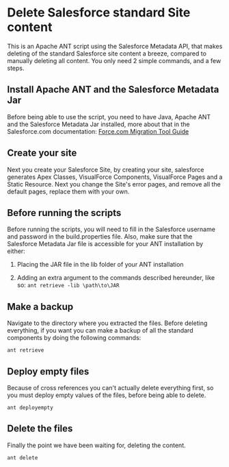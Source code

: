 Delete Salesforce standard Site content
=======================================

This is an Apache ANT script using the Salesforce Metadata API, that makes deleting of the standard Salesforce site content a breeze, compared to manually deleting all content. You only need 2 simple commands, and a few steps.

Install Apache ANT and the Salesforce Metadata Jar
--------------------------------------------------

Before being able to use the script, you need to have Java, Apache ANT and the Salesforce Metadata Jar installed, more about that in the Salesforce.com documentation: [Force.com Migration Tool Guide](http://www.salesforce.com/us/developer/docs/daas/salesforce_migration_guide.pdf)

Create your site
----------------

Next you create your Salesforce Site, by creating your site, salesforce generates Apex Classes, VisualForce Components, VisualForce Pages and a Static Resource. Next you change the Site's error pages, and remove all the default pages, replace them with your own.

Before running the scripts
----------------

Before running the scripts, you will need to fill in the Salesforce username and password in the build.properties file. Also, make sure that the Salesforce Metadata Jar file is accessible for your ANT installation by either:

1. Placing the JAR file in the lib folder of your ANT installation
  
2. Adding an extra argument to the commands described hereunder, like so: ```ant retrieve -lib \path\to\JAR```

Make a backup
-------------

Navigate to the directory where you extracted the files.
Before deleting everything, if you want you can make a backup of all the standard components by doing the following commands:

```ant retrieve```

Deploy empty files
------------------

Because of cross references you can't actually delete everything first, so you must deploy empty values of the files, before being able to delete.

```ant deployempty```

Delete the files
----------------

Finally the point we have been waiting for, deleting the content.

```ant delete```
